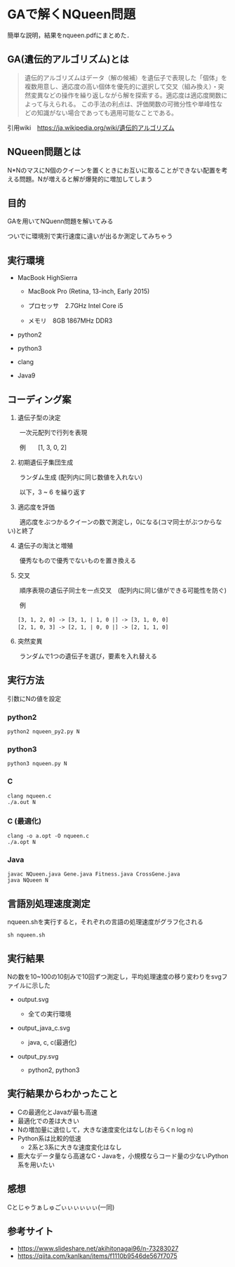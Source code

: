 # GAで解くNQueen問題
簡単な説明，結果をnqueen.pdfにまとめた．

## GA(遺伝的アルゴリズム)とは
>遺伝的アルゴリズムはデータ（解の候補）を遺伝子で表現した「個体」を複数用意し、適応度の高い個体を優先的に選択して交叉（組み換え）・突然変異などの操作を繰り返しながら解を探索する。適応度は適応度関数によって与えられる。
この手法の利点は、評価関数の可微分性や単峰性などの知識がない場合であっても適用可能なことである。

引用wiki　https://ja.wikipedia.org/wiki/遺伝的アルゴリズム

## NQueen問題とは

N*NのマスにN個のクイーンを置くときにお互いに取ることができない配置を考える問題。Nが増えると解が爆発的に増加してしまう

## 目的

GAを用いてNQuenn問題を解いてみる

ついでに環境別で実行速度に違いが出るか測定してみちゃう


## 実行環境

- MacBook HighSierra

  - MacBook Pro (Retina, 13-inch, Early 2015)

  - プロセッサ　2.7GHz Intel Core i5

  - メモリ　8GB 1867MHz DDR3

- python2
- python3
- clang
- Java9


## コーディング案

1. 遺伝子型の決定

　　一次元配列で行列を表現

　　例　　[1, 3, 0, 2]

2. 初期遺伝子集団生成

　　ランダム生成 (配列内に同じ数値を入れない)

　　以下，3 ~ 6 を繰り返す

3. 適応度を評価

　　適応度をぶつかるクイーンの数で測定し，0になる(コマ同士がぶつからない)と終了

4. 遺伝子の淘汰と増殖

　　優秀なもので優秀でないものを置き換える

5. 交叉

　　順序表現の遺伝子同士を一点交叉　(配列内に同じ値ができる可能性を防ぐ)

　　例
  
```
　　[3, 1, 2, 0] -> [3, 1, | 1, 0 |] -> [3, 1, 0, 0]
　　[2, 1, 0, 3] -> [2, 1, | 0, 0 |] -> [2, 1, 1, 0]
```

6. 突然変異

　　ランダムで1つの遺伝子を選び，要素を入れ替える

## 実行方法

引数にNの値を設定

### python2

```
python2 nqueen_py2.py N
```

### python3

```
python3 nqueen.py N
```

### C

```
clang nqueen.c
./a.out N
```

### C (最適化)

```
clang -o a.opt -O nqueen.c
./a.opt N
```

### Java

```
javac NQueen.java Gene.java Fitness.java CrossGene.java
java NQueen N
```

## 言語別処理速度測定

nqueen.shを実行すると，それぞれの言語の処理速度がグラフ化される

```
sh nqueen.sh
```


##  実行結果

Nの数を10~100の10刻みで10回ずつ測定し，平均処理速度の移り変わりをsvgファイルに示した

- output.svg
  - 全ての実行環境
  
- output_java_c.svg
  - java, c, c(最適化)
  
- output_py.svg
  - python2, python3

## 実行結果からわかったこと
- Cの最適化とJavaが最も高速
- 最適化での差は大きい
- Nの増加量に退位して，大きな速度変化はなし(おそらくn log n)
- Python系は比較的低速
  - 2系と3系に大きな速度変化はなし
- 膨大なデータ量なら高速なC・Javaを，小規模ならコード量の少ないPython系を用いたい

## 感想
Cとじゃゔぁしゅごぃぃぃぃぃぃ(一同)

## 参考サイト
- https://www.slideshare.net/akihitonagai96/n-73283027
- https://qiita.com/kanlkan/items/f1110b9546de567f7075



